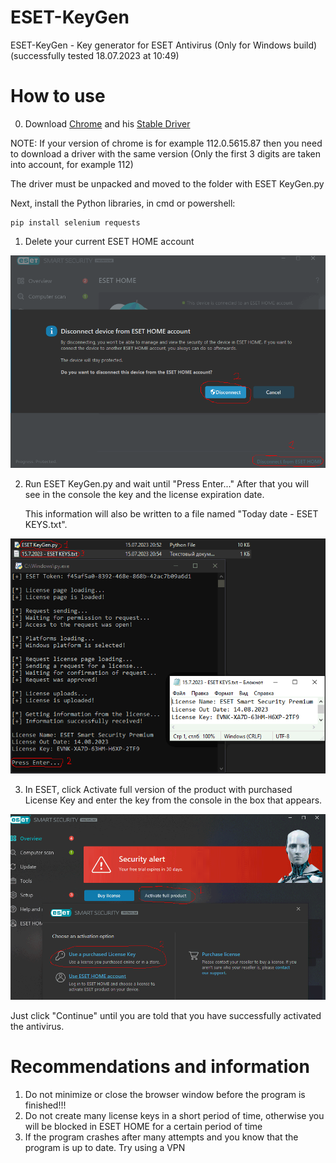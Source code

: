 # ESET-KeyGen
ESET-KeyGen - Key generator for ESET Antivirus (Only for Windows build) (successfully tested 18.07.2023 at 10:49)

# How to use

0. Download [Chrome](https://www.google.com/chrome/) and his [Stable Driver](https://chromedriver.chromium.org/downloads)

NOTE: If your version of chrome is for example 112.0.5615.87 then you need to download a driver
      with the same version (Only the first 3 digits are taken into account, for example 112)

The driver must be unpacked and moved to the folder with ESET KeyGen.py

Next, install the Python libraries, in cmd or powershell:

```
pip install selenium requests
```

1. Delete your current ESET HOME account

![](img/1.png)

2. Run ESET KeyGen.py and wait until "Press Enter..."
After that you will see in the console the key and the license expiration date.

    This information will also be written to a file named "Today date - ESET KEYS.txt".

![](img/3_1.0.3.png)

3. In ESET, click Activate full version of the product with purchased License Key and enter the key from the console in the box that appears.

![](img/2.png)

Just click "Continue" until you are told that you have successfully activated the antivirus.

# Recommendations and information

1. Do not minimize or close the browser window before the program is finished!!!
2. Do not create many license keys in a short period of time, otherwise you will be blocked in ESET HOME for a certain period of time
3. If the program crashes after many attempts and you know that the program is up to date. Try using a VPN
